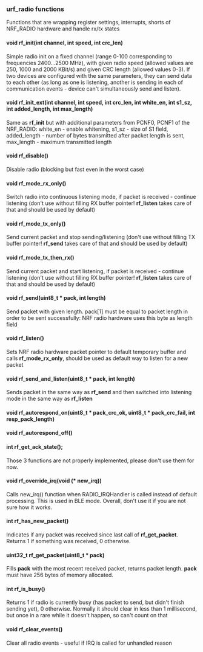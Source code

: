 ### urf_radio functions

Functions that are wrapping register settings, interrupts, shorts of NRF_RADIO hardware and handle rx/tx states

#### void rf_init(int channel, int speed, int crc_len)
Simple radio init on a fixed channel (range 0-100 corresponding to frequencies 2400...2500 MHz), with given radio speed (allowed values are 250, 1000 and 2000 KBit/s) and given CRC length (allowed values 0-3). If two devices are configured with the same parameters, they can send data to each other (as long as one is listening, another is sending in each of communication events - device can't simultaneously send and listen).

#### void rf_init_ext(int channel, int speed, int crc_len, int white_en, int s1_sz, int added_length, int max_length)
Same as **rf_init** but with additional parameters from PCNF0, PCNF1 of the NRF_RADIO: white_en - enable whitening, s1_sz - size of S1 field, added_length - number of bytes transmitted after packet length is sent, max_length - maximum transmitted length 

#### void rf_disable()
Disable radio (blocking but fast even in the worst case)

#### void rf_mode_rx_only()
Switch radio into continuous listening mode, if packet is received - continue listening (don't use without filling RX buffer pointer! **rf_listen** takes care of that and should be used by default)

#### void rf_mode_tx_only()
Send current packet and stop sending/listening (don't use without filling TX buffer pointer! **rf_send** takes care of that and should be used by default)

#### void rf_mode_tx_then_rx()
Send current packet and start listening, if packet is received - continue listening (don't use without filling RX buffer pointer! **rf_listen** takes care of that and should be used by default)

#### void rf_send(uint8_t * pack, int length)
Send packet with given length. pack[1] must be equal to packet length in order to be sent successfully: NRF radio hardware uses this byte as length field

#### void rf_listen()
Sets NRF radio hardware packet pointer to default temporary buffer and calls **rf_mode_rx_only**, should be used as default way to listen for a new packet

#### void rf_send_and_listen(uint8_t * pack, int length)
Sends packet in the same way as **rf_send** and then switched into listening mode in the same way as **rf_listen**

#### void rf_autorespond_on(uint8_t * pack_crc_ok, uint8_t * pack_crc_fail, int resp_pack_length)
#### void rf_autorespond_off()
#### int rf_get_ack_state();
Those 3 functions are not properly implemented, please don't use them for now.

#### void rf_override_irq(void (* new_irq))
Calls new_irq() function when RADIO_IRQHandler is called instead of default processing. This is used in BLE mode. Overall, don't use it if you are not sure how it works.

#### int rf_has_new_packet()
Indicates if any packet was received since last call of **rf_get_packet**. Returns 1 if something was received, 0 otherwise.

#### uint32_t rf_get_packet(uint8_t * pack)
Fills **pack** with the most recent received packet, returns packet length. **pack** must have 256 bytes of memory allocated.

#### int rf_is_busy()
Returns 1 if radio is currently busy (has packet to send, but didn't finish sending yet), 0 otherwise. Normally it should clear in less than 1 millisecond, but once in a rare while it doesn't happen, so can't count on that

#### void rf_clear_events()
Clear all radio events - useful if IRQ is called for unhandled reason
